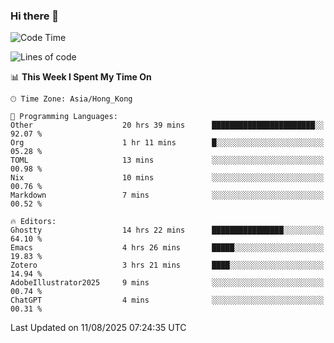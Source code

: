 ### Hi there 👋

<!--
**nicehiro/nicehiro** is a ✨ _special_ ✨ repository because its `README.md` (this file) appears on your GitHub profile.

Here are some ideas to get you started:

- 🔭 I’m currently working on ...
- 🌱 I’m currently learning ...
- 👯 I’m looking to collaborate on ...
- 🤔 I’m looking for help with ...
- 💬 Ask me about ...
- 📫 How to reach me: ...
- 😄 Pronouns: ...
- ⚡ Fun fact: ...
-->

<!--START_SECTION:waka-->
![Code Time](http://img.shields.io/badge/Code%20Time-882%20hrs%207%20mins-blue)

![Lines of code](https://img.shields.io/badge/From%20Hello%20World%20I%27ve%20Written-1.7%20million%20lines%20of%20code-blue)

📊 **This Week I Spent My Time On** 

```text
🕑︎ Time Zone: Asia/Hong_Kong

💬 Programming Languages: 
Other                    20 hrs 39 mins      ███████████████████████░░   92.07 % 
Org                      1 hr 11 mins        █░░░░░░░░░░░░░░░░░░░░░░░░   05.28 % 
TOML                     13 mins             ░░░░░░░░░░░░░░░░░░░░░░░░░   00.98 % 
Nix                      10 mins             ░░░░░░░░░░░░░░░░░░░░░░░░░   00.76 % 
Markdown                 7 mins              ░░░░░░░░░░░░░░░░░░░░░░░░░   00.52 % 

🔥 Editors: 
Ghostty                  14 hrs 22 mins      ████████████████░░░░░░░░░   64.10 % 
Emacs                    4 hrs 26 mins       █████░░░░░░░░░░░░░░░░░░░░   19.83 % 
Zotero                   3 hrs 21 mins       ████░░░░░░░░░░░░░░░░░░░░░   14.94 % 
AdobeIllustrator2025     9 mins              ░░░░░░░░░░░░░░░░░░░░░░░░░   00.74 % 
ChatGPT                  4 mins              ░░░░░░░░░░░░░░░░░░░░░░░░░   00.31 % 
```


 Last Updated on 11/08/2025 07:24:35 UTC
<!--END_SECTION:waka-->
